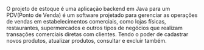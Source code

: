 O projeto de estoque é uma aplicação backend em Java para um PDV(Ponto de Venda) é um software projetado 
para gerenciar as operações de vendas em estabelecimentos comerciais, como lojas físicas, restaurantes, 
supermercados e outros tipos de negócios que realizam transações comerciais diretas com clientes. Tendo o 
poder de cadastrar novos produtos, atualizar produtos, consultar e excluir também.
